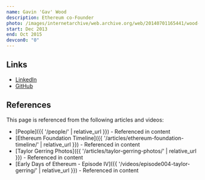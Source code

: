 ```yaml
---
name: Gavin 'Gav' Wood
description: Ethereum co-Founder
photo: /images/internetarchive/web.archive.org/web/20140701165441/wood-gavin.jpg
start: Dec 2013
end: Oct 2015
devcon0: "0"
---
```


## Links

- [LinkedIn](https://www.linkedin.com/in/gavin-wood-88843316/)
- [GitHub](https://github.com/gavofyork)

## References

This page is referenced from the following articles and videos:

- [People]({{ '/people/' | relative_url }}) - Referenced in content
- [Ethereum Foundation Timeline]({{ '/articles/ethereum-foundation-timeline/' | relative_url }}) - Referenced in content
- [Taylor Gerring Photos]({{ '/articles/taylor-gerring-photos/' | relative_url }}) - Referenced in content
- [Early Days of Ethereum - Episode IV]({{ '/videos/episode004-taylor-gerring/' | relative_url }}) - Referenced in content
